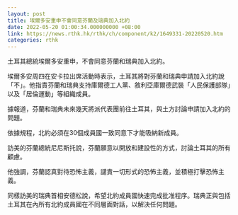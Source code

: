 ```yaml
---
layout: post
title: 埃爾多安重申不會同意芬蘭及瑞典加入北約
date: 2022-05-20 01:00:34.000000000 +08:00
link: https://news.rthk.hk/rthk/ch/component/k2/1649331-20220520.htm
categories: rthk
---
```


土耳其總統埃爾多安重申，不會同意芬蘭和瑞典加入北約。

埃爾多安周四在安卡拉出席活動時表示，土耳其將對芬蘭和瑞典申請加入北約說「不」。他指責芬蘭和瑞典支持庫爾德工人黨、敘利亞庫爾德武裝「人民保護部隊」以及「居倫運動」等組織成員。

據報道，芬蘭和瑞典未來幾天將派代表團前往土耳其，與土方討論申請加入北約的問題。

依據規程，北約必須在30個成員國一致同意下才能吸納新成員。

訪美的芬蘭總統尼尼斯托說，芬蘭願意以開放和建設性的方式，討論土耳其的所有顧慮。

他強調，芬蘭認真對待恐怖主義，譴責一切形式的恐怖主義，並積極打擊恐怖主義。

同樣訪美的瑞典首相安德松說，希望北約成員國快速完成批准程序。瑞典正與包括土耳其在內所有北約成員國在不同層面對話，以解決任何問題。
